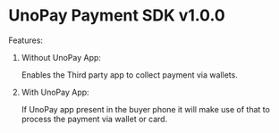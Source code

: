 UnoPay Payment SDK v1.0.0
=========================

Features:

1. Without UnoPay App:

      Enables the Third party app to collect payment via wallets.

2. With UnoPay App:
  
      If UnoPay app present in the buyer phone it will make use of that to process the payment via wallet or card.
